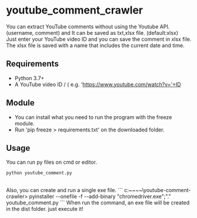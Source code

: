 # youtube_comment_crawler
You can extract YouTube comments without using the Youtube API. (username, comment) and It can be saved as txt,xlsx file. (default:xlsx) <br>
Just enter your YouTube video ID and you can save the comment in xlsx file.
The xlsx file is saved with a name that includes the current date and time.

## Requirements
+ Python 3.7+
+ A YouTube video ID / ( e.g. 'https://www.youtube.com/watch?v='+ID

## Module
+ You can install what you need to run the program with the freeze module.
+ Run 'pip freeze > requirements.txt' on the downloaded folder. 

## Usage
You can run py files on cmd or editor.
```
python youtube_comment.py
```
<br>
Also, you can create and run a single exe file. 
```
c:~~~~\youtube-comment-crawler> pyinstaller --onefile -f --add-binary "chromedriver.exe";"." youtube_comment.py
```
When run the command, an exe file will be created in the dist folder.
just execute it!
